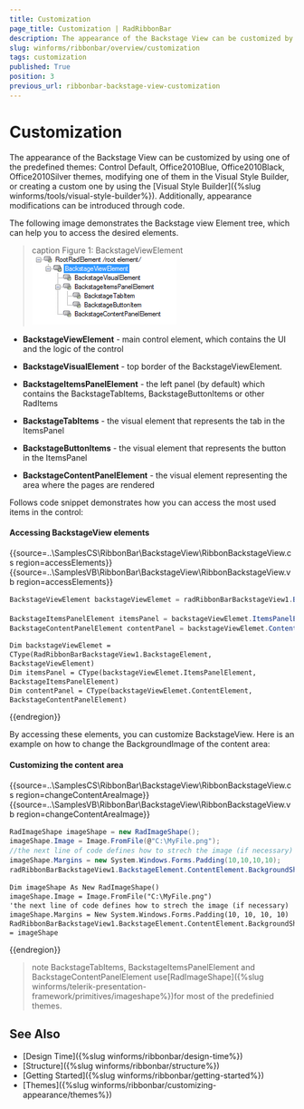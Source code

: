 ```yaml
---
title: Customization
page_title: Customization | RadRibbonBar
description: The appearance of the Backstage View can be customized by using one of the predefined themes.
slug: winforms/ribbonbar/overview/customization
tags: customization
published: True
position: 3
previous_url: ribbonbar-backstage-view-customization
---
```


# Customization

The appearance of the Backstage View can be customized by using one of the predefined themes: Control Default, Office2010Blue, Office2010Black, Office2010Silver themes, modifying one of them in the Visual Style Builder, or creating a custom one by using the [Visual Style Builder]({%slug winforms/tools/visual-style-builder%}). Additionally, appearance modifications can be introduced through code.

The following image demonstrates the Backstage view Element tree, which can help you to access the desired elements.

>caption Figure 1: BackstageViewElement
![ribbonbar-backstage-view-customization 001](images/ribbonbar-backstage-view-customization001.png)

* __BackstageViewElement__ - main control element, which contains the UI and the logic of the control

* __BackstageVisualElement__ - top border of the BackstageViewElement.

* __BackstageItemsPanelElement__ - the left panel (by default) which contains the BackstageTabItems, 
        BackstageButtonItems or other RadItems

* __BackstageTabItems__ - the visual element that represents the tab in the ItemsPanel

* __BackstageButtonItems__ - the visual element that represents the button in the ItemsPanel

* __BackstageContentPanelElement__ - the visual element representing the area where the pages are rendered

Follows code snippet demonstrates how you can access the most used items in the control:

#### Accessing BackstageView elements

{{source=..\SamplesCS\RibbonBar\BackstageView\RibbonBackstageView.cs region=accessElements}} 
{{source=..\SamplesVB\RibbonBar\BackstageView\RibbonBackstageView.vb region=accessElements}} 

````C#
BackstageViewElement backstageViewElemet = radRibbonBarBackstageView1.BackstageElement;
            
BackstageItemsPanelElement itemsPanel = backstageViewElemet.ItemsPanelElement;
BackstageContentPanelElement contentPanel = backstageViewElemet.ContentElement;

````
````VB.NET
Dim backstageViewElemet = CType(RadRibbonBarBackstageView1.BackstageElement, BackstageViewElement)
Dim itemsPanel = CType(backstageViewElemet.ItemsPanelElement, BackstageItemsPanelElement)
Dim contentPanel = CType(backstageViewElemet.ContentElement, BackstageContentPanelElement)

````

{{endregion}}

By accessing these elements, you can customize BackstageView. Here is an example on how to change the BackgroundImage of the content area:

#### Customizing the content area

{{source=..\SamplesCS\RibbonBar\BackstageView\RibbonBackstageView.cs region=changeContentAreaImage}} 
{{source=..\SamplesVB\RibbonBar\BackstageView\RibbonBackstageView.vb region=changeContentAreaImage}} 

````C#
RadImageShape imageShape = new RadImageShape();
imageShape.Image = Image.FromFile(@"C:\MyFile.png");
//the next line of code defines how to strech the image (if necessary)
imageShape.Margins = new System.Windows.Forms.Padding(10,10,10,10);
radRibbonBarBackstageView1.BackstageElement.ContentElement.BackgroundShape = imageShape;

````
````VB.NET
Dim imageShape As New RadImageShape()
imageShape.Image = Image.FromFile("C:\MyFile.png")
'the next line of code defines how to strech the image (if necessary)
imageShape.Margins = New System.Windows.Forms.Padding(10, 10, 10, 10)
RadRibbonBarBackstageView1.BackstageElement.ContentElement.BackgroundShape = imageShape

````

{{endregion}}

>note BackstageTabItems, BackstageItemsPanelElement and BackstageContentPanelElement use[RadImageShape]({%slug winforms/telerik-presentation-framework/primitives/imageshape%})for most of the predefinied themes.
>

## See Also

* [Design Time]({%slug winforms/ribbonbar/design-time%})
* [Structure]({%slug winforms/ribbonbar/structure%})
* [Getting Started]({%slug winforms/ribbonbar/getting-started%})
* [Themes]({%slug winforms/ribbonbar/customizing-appearance/themes%})